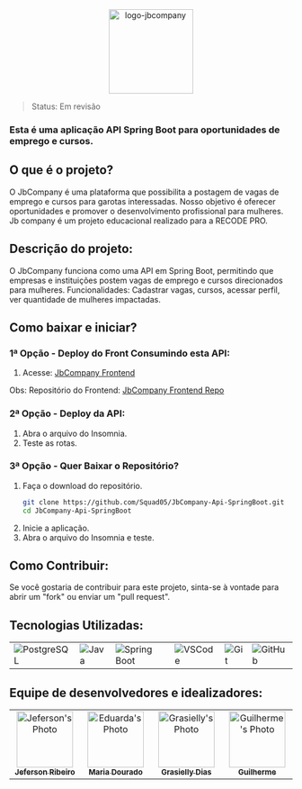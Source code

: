 <div align="center">
 <a href="https://github.com/Squad05/JbCompany-Api-SpringBoot">
    <img src="https://github.com/Squad05/JbCompany-Api-SpringBoot/assets/129866444/7f00e0d2-8eff-40b2-a44d-5d7848edcaf3" alt="logo-jbcompany" width="150" >
  </a>
</p>
</div>

> Status: Em revisão

### Esta é uma aplicação API Spring Boot para oportunidades de emprego e cursos.

## O que é o projeto?

O JbCompany é uma plataforma que possibilita a postagem de vagas de emprego e cursos para garotas interessadas. Nosso objetivo é oferecer oportunidades e promover o desenvolvimento profissional para mulheres.
Jb company é um projeto educacional realizado para a RECODE PRO.

## Descrição do projeto:

O JbCompany funciona como uma API em Spring Boot, permitindo que empresas e instituições postem vagas de emprego e cursos direcionados para mulheres.
Funcionalidades: Cadastrar vagas, cursos, acessar perfil, ver quantidade de mulheres impactadas. 


## Como baixar e iniciar?

### 1ª Opção - Deploy do Front Consumindo esta API:
1. Acesse: [JbCompany Frontend](https://jbcompany.vercel.app/)

Obs: Repositório do Frontend: [JbCompany Frontend Repo](https://github.com/Squad05/jbcompany-next-front)

### 2ª Opção - Deploy da API:
1. Abra o arquivo do Insomnia.
2. Teste as rotas.

### 3ª Opção - Quer Baixar o Repositório?
1. Faça o download do repositório.
    ```bash
    git clone https://github.com/Squad05/JbCompany-Api-SpringBoot.git
    cd JbCompany-Api-SpringBoot
    ```
2. Inicie a aplicação.
3. Abra o arquivo do Insomnia e teste.

## Como Contribuir:

Se você gostaria de contribuir para este projeto, sinta-se à vontade para abrir um "fork" ou enviar um "pull request".

## Tecnologias Utilizadas:

<table>
  <tr>
    <td><img src="https://img.icons8.com/color/48/000000/postgreesql.png" alt="PostgreSQL" /></td>
    <td><img src="https://img.icons8.com/color/48/000000/java-coffee-cup-logo.png" alt="Java" /></td>
    <td><img src="https://img.icons8.com/color/48/000000/spring-logo.png" alt="Spring Boot" /></td>
    <td><img src="https://img.icons8.com/color/48/000000/visual-studio-code-2019.png" alt="VSCode" /></td>
    <td><img src="https://img.icons8.com/color/48/000000/git.png" alt="Git" /></td>
    <td><img src="https://img.icons8.com/color/48/000000/github.png" alt="GitHub" /></td>
  </tr>
</table>

## Equipe de desenvolvedores e idealizadores:

<table>
  <tbody>
    <tr>
      <td align="center" valign="top" width="20%">
        <a href="https://github.com/1Jeferson">
          <img src="https://avatars.githubusercontent.com/u/120865777?v=4" width="100px;" alt="Jeferson's Photo">
          <br />
          <sub><b>Jeferson Ribeiro</b></sub>
        </a>
      </td>
           <td align="center" valign="top" width="20%">
        <a href="https://github.com/MeDourado">
          <img src="https://avatars.githubusercontent.com/u/99136551?v=4" width="100px;" alt="Eduarda's Photo">
          <br />
          <sub><b>Maria Dourado</b></sub>
        </a>
      </td>
            <td align="center" valign="top" width="20%">
        <a href="https://github.com/Grasielly84">
          <img src="https://avatars.githubusercontent.com/u/129866444?v=4" width="100px;" alt="Grasielly's Photo">
          <br />
          <sub><b>Grasielly Dias </b></sub>
        </a>
      </td>
      <td align="center" valign="top" width="20%">
        <a href="https://github.com/guidev1989">
          <img src="URL_DA_IMAGEM_DO_GUILHERME" width="100px;" alt="Guilherme's Photo">
          <br />
          <sub><b>Guilherme</b></sub>
        </a>
      </td>
    </tr>
  </tbody>
</table>
